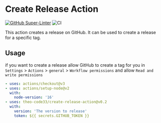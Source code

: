 # Create Release Action

[![GitHub Super-Linter](https://github.com/actions/typescript-action/actions/workflows/linter.yml/badge.svg)](https://github.com/super-linter/super-linter)
![CI](https://github.com/actions/typescript-action/actions/workflows/ci.yml/badge.svg)

This action creates a release on GitHub. It can be used to create a release for
a specific tag.

## Usage

if you want to create a release allow GitHub to create a tag for you in
`Settings` > `Actions` > `general` > `Workflow permissions` and allow
`Read and write permissions`

```yaml
- uses: actions/checkout@v3
- uses: actions/setup-node@v2
  with:
    node-version: '16'
- uses: theo-code33/create-release-action@v0.2
  with:
    version: 'The version to release'
    token: ${{ secrets.GITHUB_TOKEN }}
```
